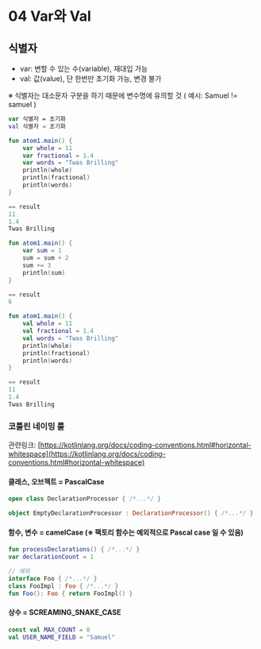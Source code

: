 # 04 Var와 Val

## 식별자
 - var: 변할 수 있는 수(variable), 재대입 가능
 - val: 값(value), 단 한번만 초기화 가능, 변경 불가

※ 식별자는 대소문자 구분을 하기 때문에 변수명에 유의할 것 ( 예시: Samuel != samuel )

```kotlin
var 식별자 = 초기화
val 식별자 = 초기화
```

```kotlin
fun atom1.main() {
    var whole = 11
    var fractional = 1.4
    var words = "Twas Brilling"
    println(whole)
    println(fractional)
    println(words)
}

== result
11
1.4
Twas Brilling
```
```kotlin
fun atom1.main() {
    var sum = 1
    sum = sum + 2
    sum += 3
    println(sum)
}

== result
6
```
```kotlin
fun atom1.main() {
    val whole = 11
    val fractional = 1.4
    val words = "Twas Brilling"
    println(whole)
    println(fractional)
    println(words)
}

== result
11
1.4
Twas Brilling
```

### 코틀린 네이밍 룰
관련링크: [https://kotlinlang.org/docs/coding-conventions.html#horizontal-whitespace](https://kotlinlang.org/docs/coding-conventions.html#horizontal-whitespace)
#### 클래스, 오브젝트 = PascalCase
```kotlin
open class DeclarationProcessor { /*...*/ }

object EmptyDeclarationProcessor : DeclarationProcessor() { /*...*/ }
```

#### 함수, 변수 = camelCase (※ 팩토리 함수는 예외적으로 Pascal case 일 수 있음)
```kotlin
fun processDeclarations() { /*...*/ }
var declarationCount = 1

// 예외
interface Foo { /*...*/ }
class FooImpl : Foo { /*...*/ }
fun Foo(): Foo { return FooImpl() }
```

#### 상수 = SCREAMING_SNAKE_CASE
```kotlin
const val MAX_COUNT = 8
val USER_NAME_FIELD = "Samuel"
```
